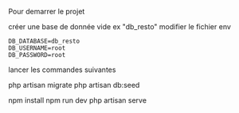 Pour demarrer le projet

créer une base de donnée vide ex "db_resto"
modifier le fichier env

    DB_DATABASE=db_resto
    DB_USERNAME=root
    DB_PASSWORD=root

lancer les commandes suivantes

php artisan migrate
php artisan db:seed

npm install
npm run dev
php artisan serve
